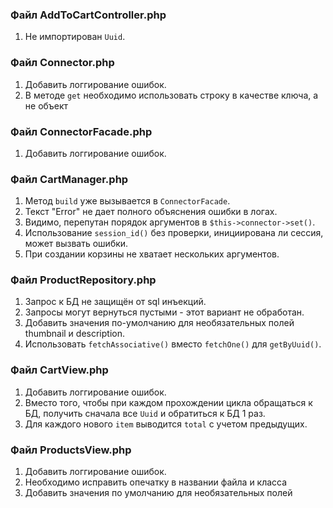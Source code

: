 
### Файл AddToCartController.php
1. Не импортирован `Uuid`.

### Файл Connector.php
1. Добавить логгирование ошибок.
2. В методе `get` необходимо использовать строку в качестве ключа, а не объект

### Файл ConnectorFacade.php
1. Добавить логгирование ошибок.

### Файл CartManager.php
1. Метод `build` уже вызывается в `ConnectorFacade`.
2. Текст "Error" не дает полного объяснения ошибки в логах.
3. Видимо, перепутан порядок аргументов в `$this->connector->set()`.
4. Использование `session_id()` без проверки, инициирована ли сессия, может вызвать ошибки.
5. При создании корзины не хватает нескольких аргументов.

### Файл ProductRepository.php
1. Запрос к БД не защищён от sql инъекций.
2. Запросы могут вернуться пустыми - этот вариант не обработан.
3. Добавить значения по-умолчанию для необязательных полей thumbnail и description.
4. Использовать `fetchAssociative()` вместо `fetchOne()` для `getByUuid()`.

### Файл CartView.php
1. Добавить логгирование ошибок.
2. Вместо того, чтобы при каждом прохождении цикла обращаться к БД, получить сначала все `Uuid` и обратиться к БД 1 раз.
3. Для каждого нового `item` выводится `total` с учетом предыдущих.

### Файл ProductsView.php
1. Добавить логгирование ошибок.
2. Необходимо исправить опечатку в названии файла и класса
3. Добавить значения по умолчанию для необязательных полей
